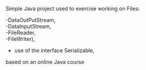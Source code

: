 Simple Java project used to exercise working on Files:  

-DataOutPutStream,  
-DataInputStream,  
-FileReader,  
-FileWriter),  
- use of the interface Serializable,  


based on an online Java course
